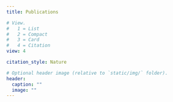 ```yaml
---
title: Publications

# View.
#   1 = List
#   2 = Compact
#   3 = Card
#   4 = Citation
view: 4

citation_style: Nature

# Optional header image (relative to `static/img/` folder).
header:
  caption: ""
  image: ""
---
```

